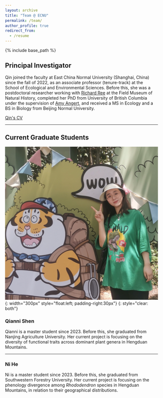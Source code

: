 ```yaml
---
layout: archive
title: "Team @ ECNU"
permalink: /team/
author_profile: true
redirect_from:
  - /resume
---
```


{% include base_path %}

Principal Investigator
------
Qin joined the faculty at East China Normal University (Shanghai, China) since the fall of 2022, as an associate professor (tenure-track) at the School of Ecological and Environmental Sciences. Before this, she was a postdoctoral researcher working with [Richard Ree](https://sites.google.com/fieldmuseum.org/reelab/) at the Field Museum of Natural History, completed her PhD from University of British Columbia under the supervision of [Amy Angert](https://angert.github.io), and received a MS in Ecology and a BS in Biology from Beijing Normal University.

[Qin's CV](https://github.com/qli/qli.github.io/tree/main/files/QinLi_CV.pdf)


<!--
(short CV)

#### Academic Position
* Associate Professor (tenure-track), East China Normal University, 2022.10 - present
* Interdisciplinary Postdoctoral Fellow, Field Museum of Natural History, 2018 - 2022

#### Education
* Ph.D. in Botany, University of British Columbia
* M.Sc. in Ecology, Beijing Normal University
* B.Sc. in Biology, Beijing Normal University

###### Professional Service
* Associate Editor: Journal of Biogeography (Oct. 2020 - Aug. 2023)
* Journal peer reviewer: New Phytologist, Journal of Ecology, Conservation Biology, Journal of Biogeography, Molecular Ecology, American Journal of Botany, Ecology and Evolution, Frontiers in Ecology and Evolution, etc.
-->

---

Current Graduate Students
------

![](/images/Qianni-Shen.jpg){: width="300px" style="float:left; padding-right:30px"}
{: style="clear: both"}
### Qianni Shen
Qianni is a master student since 2023. Before this, she graduated from Nanjing Agriculture University. Her current project is focusing on the diversity of functional traits across dominant plant genera in Hengduan Mountains.

------

### Ni He
Ni is a master student since 2023. Before this, she graduated from Southwestern Forestry University. Her current project is focusing on the phenology divergence among *Rhododendron* species in Hengduan Mountains, in relation to their geographical distributions.